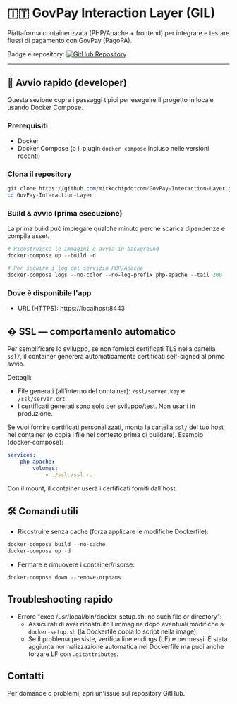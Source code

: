 # 🇮🇹 GovPay Interaction Layer (GIL)

Piattaforma containerizzata (PHP/Apache + frontend) per integrare e testare flussi di pagamento con GovPay (PagoPA).

Badge e repository:
[![GitHub Repository](https://img.shields.io/badge/GitHub-mirkochipdotcom%2FGovPay--Interaction--Layer-blue?style=flat&logo=github)](https://github.com/mirkochipdotcom/GovPay-Interaction-Layer.git)

---

## 🚀 Avvio rapido (developer)

Questa sezione copre i passaggi tipici per eseguire il progetto in locale usando Docker Compose.

### Prerequisiti
- Docker
- Docker Compose (o il plugin `docker compose` incluso nelle versioni recenti)

### Clona il repository

```powershell
git clone https://github.com/mirkochipdotcom/GovPay-Interaction-Layer.git
cd GovPay-Interaction-Layer
```

### Build & avvio (prima esecuzione)

La prima build può impiegare qualche minuto perché scarica dipendenze e compila asset.

```powershell
# Ricostruisce le immagini e avvia in background
docker-compose up --build -d

# Per seguire i log del servizio PHP/Apache
docker-compose logs --no-color --no-log-prefix php-apache --tail 200
```

### Dove è disponibile l'app

- URL (HTTPS): https://localhost:8443

## � SSL — comportamento automatico

Per semplificare lo sviluppo, se non fornisci certificati TLS nella cartella `ssl/`, il container genererà automaticamente certificati self-signed al primo avvio.

Dettagli:
- File generati (all'interno del container): `/ssl/server.key` e `/ssl/server.crt`
- I certificati generati sono solo per sviluppo/test. Non usarli in produzione.

Se vuoi fornire certificati personalizzati, monta la cartella `ssl/` del tuo host nel container (o copia i file nel contesto prima di buildare). Esempio (docker-compose):

```yaml
services:
    php-apache:
        volumes:
            - ./ssl:/ssl:ro
```

Con il mount, il container userà i certificati forniti dall'host.

## 🛠️ Comandi utili

- Ricostruire senza cache (forza applicare le modifiche Dockerfile):

```powershell
docker-compose build --no-cache
docker-compose up -d
```

- Fermare e rimuovere i container/risorse:

```powershell
docker-compose down --remove-orphans
```


## Troubleshooting rapido

- Errore "exec /usr/local/bin/docker-setup.sh: no such file or directory":
    - Assicurati di aver ricostruito l'immagine dopo eventuali modifiche a `docker-setup.sh` (la Dockerfile copia lo script nella image).
    - Se il problema persiste, verifica line endings (LF) e permessi. È stata aggiunta normalizzazione automatica nel Dockerfile ma puoi anche forzare LF con `.gitattributes`.

## Contatti

Per domande o problemi, apri un'issue sul repository GitHub.
